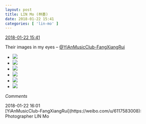 ```yaml
---
layout: post
title: LIN Mo (林墨)
date: 2018-01-22 15:41
categories: [ 'lin-mo' ]
---
```


<div class="weibo-info">
  <a href="https://weibo.com/6108312042/FFxRfclY2">2018-01-22 15:41</a>
</div>

Their images in my eyes – [@YiAnMusicClub-FangXiangRui](https://weibo.com/u/6117583008)

<!-- more -->

<ul class="weibo-pic-list-2">
  <li class="weibo-pic">
    <a href="//wx4.sinaimg.cn/mw690/006FnQZYgy1fnpffcbblgj32c02c0b29.jpg"><img src="//wx4.sinaimg.cn/thumb150/006FnQZYgy1fnpffcbblgj32c02c0b29.jpg"/></a>
  </li>
  <li class="weibo-pic">
    <a href="//wx3.sinaimg.cn/mw690/006FnQZYgy1fnpffe9proj32c02c04qp.jpg"><img src="//wx3.sinaimg.cn/thumb150/006FnQZYgy1fnpffe9proj32c02c04qp.jpg"/></a>
  </li>
  <li class="weibo-pic">
    <a href="//wx3.sinaimg.cn/mw690/006FnQZYgy1fnpffiv1eoj32c02c0e81.jpg"><img src="//wx3.sinaimg.cn/thumb150/006FnQZYgy1fnpffiv1eoj32c02c0e81.jpg"/></a>
  </li>
  <li class="weibo-pic">
    <a href="//wx1.sinaimg.cn/mw690/006FnQZYgy1fnpffrkyyvj33vf2ku1l0.jpg"><img src="//wx1.sinaimg.cn/thumb150/006FnQZYgy1fnpffrkyyvj33vf2ku1l0.jpg"/></a>
  </li>
  <li class="weibo-pic">
    <a href="//wx2.sinaimg.cn/mw690/006FnQZYgy1fnpffa03ctj342j2gc1l0.jpg"><img src="//wx2.sinaimg.cn/thumb150/006FnQZYgy1fnpffa03ctj342j2gc1l0.jpg"/></a>
  </li>
  <li class="weibo-pic">
    <a href="//wx4.sinaimg.cn/mw690/006FnQZYgy1fnpfft916uj31sg2dsnkk.jpg"><img src="//wx4.sinaimg.cn/thumb150/006FnQZYgy1fnpfft916uj31sg2dsnkk.jpg"/></a>
  </li>
</ul>

*Comments*

<div class="weibo-info">2018-01-22 16:01</div>
[YiAnMusicClub-FangXiangRui](https://weibo.com/u/6117583008): Photographer LIN Mo
